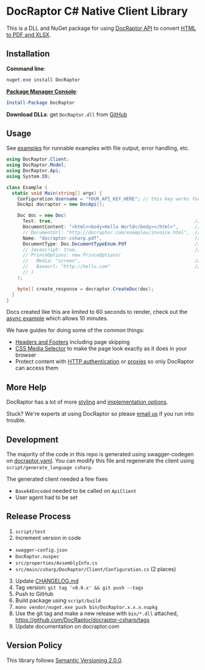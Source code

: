 # DocRaptor C# Native Client Library

This is a DLL and NuGet package for using [DocRaptor API](https://docraptor.com/documentation) to convert [HTML to PDF and XLSX](https://docraptor.com).


## Installation

**Command line**:

```powershell
nuget.exe install DocRaptor
```

**[Package Manager Console](http://docs.nuget.org/consume/package-manager-console)**:

```powershell
Install-Package DocRaptor
```

**Download DLLs**: get `DocRaptor.dll` from [GitHub](https://github.com/DocRaptor/docraptor-csharp/releases)


## Usage

See [examples](examples/) for runnable examples with file output, error handling, etc.

```csharp
using DocRaptor.Client;
using DocRaptor.Model;
using DocRaptor.Api;
using System.IO;

class Example {
  static void Main(string[] args) {
    Configuration.Username = "YOUR_API_KEY_HERE"; // this key works for test documents
    DocApi docraptor = new DocApi();

    Doc doc = new Doc(
      Test: true,                                                    // test documents are free but watermarked
      DocumentContent: "<html><body>Hello World</body></html>",      // supply content directly
      // DocumentUrl: "http://docraptor.com/examples/invoice.html",  // or use a url
      Name: "docraptor-csharp.pdf",                                  // help you find a document later
      DocumentType: Doc.DocumentTypeEnum.Pdf                         // pdf or xls or xlsx
      // Javascript: true,                                           // enable JavaScript processing
      // PrinceOptions: new PrinceOptions(
      //   Media: "screen",                                          // use screen styles instead of print styles
      //   Baseurl: "http://hello.com"                               // pretend URL when using document_content
      // )
    );

    byte[] create_response = docraptor.CreateDoc(doc);
  }
}
```

Docs created like this are limited to 60 seconds to render, check out the [async example](examples/Async.cs) which allows 10 minutes.

We have guides for doing some of the common things:

* [Headers and Footers](https://docraptor.com/documentation/style#pdf-headers-footers) including page skipping
* [CSS Media Selector](https://docraptor.com/documentation/api#api_basic_pdf) to make the page look exactly as it does in your browser
* Protect content with [HTTP authentication](https://docraptor.com/documentation/api#api_http_user) or [proxies](https://docraptor.com/documentation/api#api_http_proxy) so only DocRaptor can access them


## More Help

DocRaptor has a lot of more [styling](https://docraptor.com/documentation/style) and [implementation options](https://docraptor.com/documentation/api).

Stuck? We're experts at using DocRaptor so please [email us](mailto:support@docraptor.com) if you run into trouble.


## Development

The majority of the code in this repo is generated using swagger-codegen on [docraptor.yaml](docraptor.yaml). You can modify this file and regenerate the client using `script/generate_language csharp`.

The generated client needed a few fixes
- `Base64Encoded` needed to be called on `ApiClient`
- User agent had to be set


## Release Process

1. `script/test`
2. Increment version in code
  - `swagger-config.json`
  - `DocRaptor.nuspec`
  - `src/properties/AssemblyInfo.cs`
  - `src/main/csharp/DocRaptor/Client/Configuration.cs` (2 places)
3. Update [CHANGELOG.md](CHANGELOG.md)
4. Tag version: `git tag 'v0.0.x' && git push --tags`
5. Push to GitHub
6. Build package using `script/build`
7. `mono vendor/nuget.exe push bin/DocRaptor.x.x.x.nupkg`
8. Use the git tag and make a new release with `bin/*.dll` attached, https://github.com/DocRaptor/docraptor-csharp/tags
9. Update documentation on docraptor.com


## Version Policy

This library follows [Semantic Versioning 2.0.0](http://semver.org).
